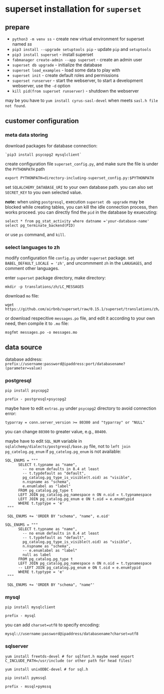 # superset installation for `superset`

## prepare

* `python3 -m venv ss` - create new virtual environment for superset named *ss*
* `pip3 install --upgrade setuptools pip` - update `pip` and `setuptools`
* `pip3 install superset` - install superset
* `fabmanager create-admin --app superset` - create an admin user
* `superset db upgrade` - initialize the database
* `superset load_examples` - load some data to play with
* `superset init` - create default roles and permissions
* `superset runserver` - start the webserver, to start a development webserver, use the `-d` option
* `kill pid(from superset runserver)` - shutdown the webserver

may be you have to `yum install cyrus-sasl-devel` when meets `sasl.h file not found`.

## customer configuration

### meta data storing

download packages for database connection:

    `pip3 install psycopg2 mysqlclient`

create configuration file `superset_config.py`, and make sure the file is under the `PYTHONPATH` path

    export PYTHONPATH=directory-including-superset_config.py:$PYTHONPATH

set `SQLALCHEMY_DATABASE_URI` to your own database path. you can also set `SECRET_KEY` to you own selected value.

**note:** when using `postgresql`, execution `superset db upgrade` may be blocked while creating tables, you can kill the idle connection process, then works proceed. you can directly find the `pid` in the database by exuecuting:

    select * from pg_stat_activity where datname ='your-database-name'
    select pg_terminate_backend(PID)

or use `ps` command, and `kill`.

### select languages to zh

modify configuration file `config.py` under `superset` package. set  `BABEL_DEFAULT_LOCALE = 'zh'`, and uncommment `zh` in the `LANUGAGES`, and comment other languages.

enter `superset` package directory, make directory:

    mkdir -p translations/zh/LC_MESSAGES

download `mo` file:

    wget https://github.com/airbnb/superset/raw/0.15.1/superset/translations/zh/LC_MESSAGES/messages.mo

or download respecitive `messages.po` file, and edit it according to your own need, then compile it to `.mo` file:

    msgfmt messages.po -o messages.mo

## data source

database address: `prefix://username:password@ipaddress:port/databasename?(parameter=value)`

### postgresql

    pip install psycopg2

    prefix - postgresql+psycopg2

maybe have to edit `extras.py` under `psycopg2` directory to avoid connection error:

    typarray = conn.server_version >= 80300 and "typarray" or "NULL"

you can change `80300` to greater value, e.g., `80400`.

maybe have to edit `SQL_NUM` variable in `sqlalchemy/dialects/postgresql/base.py` file, not to `left join pg_catelog.pg_enum` if `pg_catelog.pg_enum` is not available:

    SQL_ENUMS = """
          SELECT t.typname as "name",
            -- no enum defaults in 8.4 at least
            -- t.typdefault as "default",
            pg_catalog.pg_type_is_visible(t.oid) as "visible",
            n.nspname as "schema",
            e.enumlabel as "label"
          FROM pg_catalog.pg_type t
          LEFT JOIN pg_catalog.pg_namespace n ON n.oid = t.typnamespace
          LEFT JOIN pg_catalog.pg_enum e ON t.oid = e.enumtypid
          WHERE t.typtype = 'e'
     """

     SQL_ENUMS += 'ORDER BY "schema", "name", e.oid'

    SQL_ENUMS = """
          SELECT t.typname as "name",
            -- no enum defaults in 8.4 at least
            -- t.typdefault as "default",
            pg_catalog.pg_type_is_visible(t.oid) as "visible",
            n.nspname as "schema",
            -- e.enumlabel as "label"
            null as label
          FROM pg_catalog.pg_type t
          LEFT JOIN pg_catalog.pg_namespace n ON n.oid = t.typnamespace
          -- LEFT JOIN pg_catalog.pg_enum e ON t.oid = e.enumtypid
          WHERE t.typtype = 'e'
     """

     SQL_ENUMS += 'ORDER BY "schema", "name"'

### mysql

    pip install mysqlclient

    prefix - mysql

you can add `charset=utf8` to specify encoding:

    mysql://username:password@ipaddress/databasename?charset=utf8

### sqlserver

    yum install freetds-devel # for sqlfont.h maybe need export C_INCLUDE_PATH=/usr/include (or other path for head files)

    yum install unixODBC-devel # for sql.h

    pip install pymssql

    prefix - mssql+pymssq
